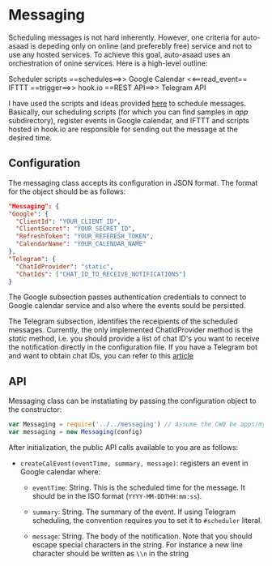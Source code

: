 # Messaging

Scheduling messages is not hard inherently. However, one criteria for 
auto-asaad is depeding only on online (and preferebly free) service and not to
use any hosted services. To achieve this goal, auto-asaad uses an orchestration
of onine services. Here is a high-level outline:

 Scheduler scripts ==schedules==>> Google Calendar <<==read_event== IFTTT 
 ==trigger==>> hook.io ==REST API==>> Telegram API

I have used the scripts and ideas provided [here](https://unnikked.ga/a-telegram-channel-and-group-scheduler-out-of-google-calendar-ifttt-and-hook-io-93a1716417db?utm_source=ifttt)
to schedule messages. Basically, our scheduling scripts (for which you can 
find samples in _app_ subdirectory), register events in Google calendar, 
and IFTTT and scripts hosted in hook.io are responsible for sending out the 
message at the desired time.

## Configuration

The messaging class accepts its configuration in JSON format. The format for the
object should be as follows:

```json
"Messaging": {
"Google": {
  "ClientId": "YOUR_CLIENT_ID",
  "ClientSecret": "YOUR_SECRET_ID",
  "RefreshToken": "YOUR_REFERESH_TOKEN",
  "CalendarName": "YOUR_CALENDAR_NAME"
},
"Telegram": {
  "ChatIdProvider": "static",
  "ChatIds": ["CHAT_ID_TO_RECEIVE_NOTIFICATIONS"]
}
```

The Google subsection passes authentication credentials to connect to Google
calendar service and also where the events sould be persisted.

The Telegram subsection, identifies the receipients of the scheduled messages.
Currently, the only implemented ChatIdProvider method is the _static_ method, 
i.e. you should provide a list of chat ID's you want to receive the notification
directly in the configuration file. If you have a Telegram bot and want to 
obtain chat IDs, you can refer to this [article](https://core.telegram.org/bots/api#getupdates)

## API

Messaging class can be instatiating by passing the configuration object to the constructor:

```javascript
var Messaging = require('../../messaging') // Assume the CWD be apps/myapp
var messaging = new Messaging(config)
```

After initialization, the public API calls available to you are as follows:
* `createCalEvent(eventTime, summary, message)`: registers an event in Google 
calendar where:

	* `eventTime`: String. This is the scheduled time for the message. It should be in the ISO format (`YYYY-MM-DDTHH:mm:ss`).

	* `summary`: String. The summary of the event. If using Telegram scheduling, the convention requires you to set it to `#scheduler` literal.

	* `message`: String. The body of the notification. Note that you should escape special characters in the string. For instance a new line character should be written as `\\n` in the string